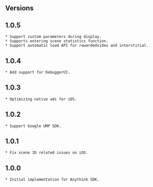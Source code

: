 ## Versions

## 1.0.5
    * Support custom parameters during display.
    * Supports entering scene statistics function.
    * Support automatic load API for rewardedvideo and interstitial.

## 1.0.4
    * Add support for DebuggerUI.

## 1.0.3
    * Optimizing native ads for iOS.

## 1.0.2
    * Support Google UMP SDK.

## 1.0.1
    * Fix scene ID related issues on iOS.

## 1.0.0
    * Initial implementation for Anythink SDK.
